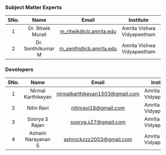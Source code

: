 ### Subject Matter Experts
| SNo. | Name | Email | Institute | ID |
| :---: | :---: | :---: | :---: | :---: |
| 1 | Dr. Ritwik Murali | m_ritwik@cb.amrita.edu | Amrita Vishwa Vidyapeetham | @ritwik-m |
| 2 | Dr. Senthilkumar M | m_senthi@cb.amrita.edu | Amrita Vishwa Vidyapeetham |  |

### Developers
| SNo. | Name | Email | Institute | ID |
| :---: | :---: | :---: | :---: | :---: |
| 1 | Nirmal Karthikeyan | nirmalkarthikeyan1503@gmail.com | Amrita Vishwa Vidyapeetham | @cyberwizard1001 |
| 2 | Nitin Ravi | nitinravi18@gmail.com | Amrita Vishwa Vidyapeetham | @nitinravi18 |
| 3 | Soorya S Rajan | soorya.s27@gmail.com | Amrita Vishwa Vidyapeetham | @SooryaSRajan |
| 4 | Ashwin Narayanan S | ashrockzzz2003@gmail.com | Amrita Vishwa Vidyapeetham | @ashrockzzz2003 |